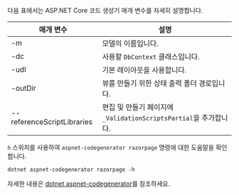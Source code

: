 <a name="codegenerator"></a> 다음 표에서는 ASP.NET Core 코드 생성기 매개 변수를 자세히 설명합니다.

| 매개 변수               | 설명|
| ----------------- | ------------ |
| -m  | 모델의 이름입니다. |
| -dc  | 사용할 `DbContext` 클래스입니다. |
| -udl | 기본 레이아웃을 사용합니다. |
| -outDir | 뷰를 만들기 위한 상태 출력 폴더 경로입니다. |
| --referenceScriptLibraries | 편집 및 만들기 페이지에 `_ValidationScriptsPartial`을 추가합니다. |

`h` 스위치를 사용하여 `aspnet-codegenerator razorpage` 명령에 대한 도움말을 확인합니다.

```console
dotnet aspnet-codegenerator razorpage -h
```

자세한 내용은 [dotnet aspnet-codegenerator](xref:fundamentals/tools/dotnet-aspnet-codegenerator)를 참조하세요. 
